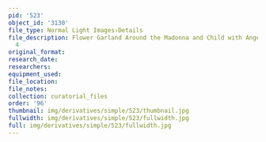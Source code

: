 ```yaml
---
pid: '523'
object_id: '3130'
file_type: Normal Light Images›Details
file_description: Flower Garland Around the Madonna and Child with Angels - Detail
  4
original_format:
research_date:
researchers:
equipment_used:
file_location:
file_notes:
collection: curatorial_files
order: '96'
thumbnail: img/derivatives/simple/523/thumbnail.jpg
fullwidth: img/derivatives/simple/523/fullwidth.jpg
full: img/derivatives/simple/523/fullwidth.jpg
---
```

